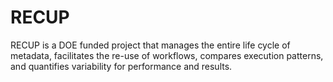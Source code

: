 # RECUP
RECUP is a DOE funded project that manages the entire life cycle of metadata, facilitates the re-use of workflows, compares execution patterns, and quantifies variability for performance and results.
